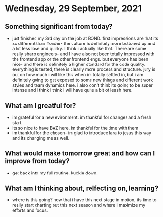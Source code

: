 #  Wednesday, 29 September, 2021

## Something significant from today?

- just finished my 3rd day on the job at BOND. first impressions are that its so different than Yonder- the culture is definitely more buttoned up and a lot less lose and quirky. I think i actually like that. There are some really sharp engineers- and I have also not been totally impressed with the frontend app or the other frontend engs. but everyone has been nice- and there is definitely a higher standard for the code quality. everything is tested, there is clearly more process and structure. jury is out on how much i will like this when im totally settled in, but i am definitely going to get exposed to some new things and different work styles and team dynamics here. i also don't think its going to be super intense and i think i think i will have quite a bit of leash here.

## What am I greatful for?
  
  - im grateful for a new evironment. im thankful for changes and a fresh start. 
  - its so nice to have BAZ here, im thankful for the time with them
  - im thankful for the chosen- im glad to introduce lara to jesus this way and its changing me as well.
  
## What would make tomorrow great and how can I improve from today?

- get back into my full routine. buckle down.

## What am I thinking about, relfecting on, learning?

- where is this going? now that i have this next stage in motion, its time to really start charting out this next season and where i maximize my efforts and focus.
